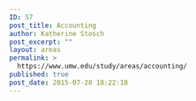 ```yaml
---
ID: 57
post_title: Accounting
author: Katherine Stosch
post_excerpt: ""
layout: areas
permalink: >
  https://www.umw.edu/study/areas/accounting/
published: true
post_date: 2015-07-28 18:22:18
---
```


<!-- Types Custom Fields: -->

<!-- End Types Custom Fields -->